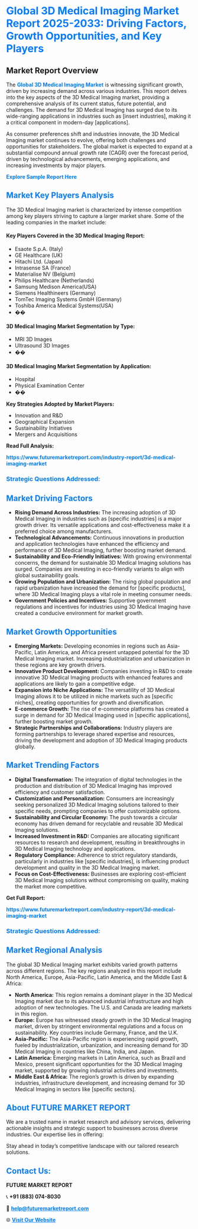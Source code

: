 <h1 style="color: #007BFF;">Global 3D Medical Imaging Market Report 2025-2033: Driving Factors, Growth Opportunities, and Key Players</h1>

<section id="overview">
<h2>Market Report Overview</h2>
<p>The <a href="https://www.futuremarketreport.com/industry-report/3d-medical-imaging-market" style="color: #007BFF; text-decoration: none;"><strong>Global 3D Medical Imaging Market</strong></a> is witnessing significant growth, driven by increasing demand across various industries. This report delves into the key aspects of the 3D Medical Imaging market, providing a comprehensive analysis of its current status, future potential, and challenges. The demand for 3D Medical Imaging has surged due to its wide-ranging applications in industries such as [insert industries], making it a critical component in modern-day [applications].</p>
<p>As consumer preferences shift and industries innovate, the 3D Medical Imaging market continues to evolve, offering both challenges and opportunities for stakeholders. The global market is expected to expand at a substantial compound annual growth rate (CAGR) over the forecast period, driven by technological advancements, emerging applications, and increasing investments by major players.</p>
</section>

<section id="overview">
<p><a href="https://www.futuremarketreport.com/request-sample/reportId=116976" style="color: #007BFF; text-decoration: none;"><strong>Explore Sample Report Here</strong></a></p>
</section>

<section id="key-players">
<h2 style="color: #007BFF;">Market Key Players Analysis</h2>
<p>The 3D Medical Imaging market is characterized by intense competition among key players striving to capture a larger market share. Some of the leading companies in the market include:</p>
<h4>Key Players Covered in the 3D Medical Imaging Report:</h4>
<ul><li>Esaote S.p.A. (Italy)</li><li>GE Healthcare (UK)</li><li>Hitachi Ltd. (Japan)</li><li>Intrasense SA (France)</li><li>Materialise NV (Belgium)</li><li>Philips Healthcare (Netherlands)</li><li>Samsung Medison America(USA)</li><li>Siemens Healthineers (Germany)</li><li>TomTec Imaging Systems GmbH (Germany)</li><li>Toshiba America Medical Systems(USA)</li><li>��</li></ul>
<h4>3D Medical Imaging Market Segmentation by Type:</h4>
<ul><li>MRI 3D Images</li><li>Ultrasound 3D Images</li><li>��</li></ul>

<h4>3D Medical Imaging Market Segmentation by Application:</h4>
<ul><li>Hospital</li><li>Physical Examination Center</li><li>��</li></ul>
<p><strong>Key Strategies Adopted by Market Players:</strong></p>
<ul>
<li>Innovation and R&D</li>
<li>Geographical Expansion</li>
<li>Sustainability Initiatives</li>
<li>Mergers and Acquisitions</li>
</ul>
</section>

<section>
<p><strong>Read Full Analysis: </strong></p><a href="https://www.futuremarketreport.com/industry-report/3d-medical-imaging-market" style="color: #007BFF; text-decoration: none;"><strong>https://www.futuremarketreport.com/industry-report/3d-medical-imaging-market</strong></a>
<h3 style="color: #007BFF;">Strategic Questions Addressed:</h3>
</section>

<section id="driving-factors">
<h2 style="color: #007BFF;">Market Driving Factors</h2>
<ul>
<li><strong>Rising Demand Across Industries:</strong> The increasing adoption of 3D Medical Imaging in industries such as [specific industries] is a major growth driver. Its versatile applications and cost-effectiveness make it a preferred choice among manufacturers.</li>
<li><strong>Technological Advancements:</strong> Continuous innovations in production and application technologies have enhanced the efficiency and performance of 3D Medical Imaging, further boosting market demand.</li>
<li><strong>Sustainability and Eco-Friendly Initiatives:</strong> With growing environmental concerns, the demand for sustainable 3D Medical Imaging solutions has surged. Companies are investing in eco-friendly variants to align with global sustainability goals.</li>
<li><strong>Growing Population and Urbanization:</strong> The rising global population and rapid urbanization have increased the demand for [specific products], where 3D Medical Imaging plays a vital role in meeting consumer needs.</li>
<li><strong>Government Policies and Incentives:</strong> Supportive government regulations and incentives for industries using 3D Medical Imaging have created a conducive environment for market growth.</li>
</ul>
</section>

<section id="growth-opportunities">
<h2 style="color: #007BFF;">Market Growth Opportunities</h2>
<ul>
<li><strong>Emerging Markets:</strong> Developing economies in regions such as Asia-Pacific, Latin America, and Africa present untapped potential for the 3D Medical Imaging market. Increasing industrialization and urbanization in these regions are key growth drivers.</li>
<li><strong>Innovative Product Development:</strong> Companies investing in R&D to create innovative 3D Medical Imaging products with enhanced features and applications are likely to gain a competitive edge.</li>
<li><strong>Expansion into Niche Applications:</strong> The versatility of 3D Medical Imaging allows it to be utilized in niche markets such as [specific niches], creating opportunities for growth and diversification.</li>
<li><strong>E-commerce Growth:</strong> The rise of e-commerce platforms has created a surge in demand for 3D Medical Imaging used in [specific applications], further boosting market growth.</li>
<li><strong>Strategic Partnerships and Collaborations:</strong> Industry players are forming partnerships to leverage shared expertise and resources, driving the development and adoption of 3D Medical Imaging products globally.</li>
</ul>
</section>

<section id="trending-factors">
<h2 style="color: #007BFF;">Market Trending Factors</h2>
<ul>
<li><strong>Digital Transformation:</strong> The integration of digital technologies in the production and distribution of 3D Medical Imaging has improved efficiency and customer satisfaction.</li>
<li><strong>Customization and Personalization:</strong> Consumers are increasingly seeking personalized 3D Medical Imaging solutions tailored to their specific needs, prompting companies to offer customizable options.</li>
<li><strong>Sustainability and Circular Economy:</strong> The push towards a circular economy has driven demand for recyclable and reusable 3D Medical Imaging solutions.</li>
<li><strong>Increased Investment in R&D:</strong> Companies are allocating significant resources to research and development, resulting in breakthroughs in 3D Medical Imaging technology and applications.</li>
<li><strong>Regulatory Compliance:</strong> Adherence to strict regulatory standards, particularly in industries like [specific industries], is influencing product development and quality in the 3D Medical Imaging market.</li>
<li><strong>Focus on Cost-Effectiveness:</strong> Businesses are exploring cost-efficient 3D Medical Imaging solutions without compromising on quality, making the market more competitive.</li>
</ul>
</section>

<section>
<p><strong>Get Full Report: </strong></p><a href="https://www.futuremarketreport.com/industry-report/3d-medical-imaging-market" style="color: #007BFF; text-decoration: none;"><strong>https://www.futuremarketreport.com/industry-report/3d-medical-imaging-market</strong></a>
<h3 style="color: #007BFF;">Strategic Questions Addressed:</h3>
</section>


<section id="regional-analysis">
<h2 style="color: #007BFF;">Market Regional Analysis</h2>
<p>The global 3D Medical Imaging market exhibits varied growth patterns across different regions. The key regions analyzed in this report include North America, Europe, Asia-Pacific, Latin America, and the Middle East & Africa:</p>
<ul>
<li><strong>North America:</strong> This region remains a dominant player in the 3D Medical Imaging market due to its advanced industrial infrastructure and high adoption of new technologies. The U.S. and Canada are leading markets in this region.</li>
<li><strong>Europe:</strong> Europe has witnessed steady growth in the 3D Medical Imaging market, driven by stringent environmental regulations and a focus on sustainability. Key countries include Germany, France, and the U.K.</li>
<li><strong>Asia-Pacific:</strong> The Asia-Pacific region is experiencing rapid growth, fueled by industrialization, urbanization, and increasing demand for 3D Medical Imaging in countries like China, India, and Japan.</li>
<li><strong>Latin America:</strong> Emerging markets in Latin America, such as Brazil and Mexico, present significant opportunities for the 3D Medical Imaging market, supported by growing industrial activities and investments.</li>
<li><strong>Middle East & Africa:</strong> The region’s growth is driven by expanding industries, infrastructure development, and increasing demand for 3D Medical Imaging in sectors like [specific sectors].</li>
</ul>
</section>

<footer>
<h2 style="color: #007BFF;">About FUTURE MARKET REPORT</h2>
<p>We are a trusted name in market research and advisory services, delivering actionable insights and strategic support to businesses across diverse industries. Our expertise lies in offering:</p>

<p>Stay ahead in today’s competitive landscape with our tailored research solutions.</p>

<h2 style="color: #007BFF;">Contact Us:</h2>
<p><strong>FUTURE MARKET REPORT</strong></p>
<p>📞 <strong>+91 (883) 074-8030</strong></p>
<p>📧 <strong><a href="mailto:help@futuremarketreport.com" style="color: #007BFF;">help@futuremarketreport.com</a></strong></p>
<p>🌐 <strong><a href="https://www.futuremarketreport.com/" style="color: #007BFF;">Visit Our Website</a></strong></p>
</footer>